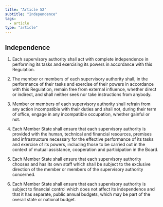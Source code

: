 ```yaml
---
title: "Article 52"
subtitle: "Independence"
tags:
  - article
type: "article"
---
```

## Independence

1. Each supervisory authority shall act with complete independence in performing its tasks and exercising its powers in accordance with this Regulation.

2. The member or members of each supervisory authority shall, in the performance of their tasks and exercise of their powers in accordance with this Regulation, remain free from external influence, whether direct or indirect, and shall neither seek nor take instructions from anybody.

3. Member or members of each supervisory authority shall refrain from any action incompatible with their duties and shall not, during their term of office, engage in any incompatible occupation, whether gainful or not.

4. Each Member State shall ensure that each supervisory authority is provided with the human, technical and financial resources, premises and infrastructure necessary for the effective performance of its tasks and exercise of its powers, including those to be carried out in the context of mutual assistance, cooperation and participation in the Board.

5. Each Member State shall ensure that each supervisory authority chooses and has its own staff which shall be subject to the exclusive direction of the member or members of the supervisory authority concerned.

6. Each Member State shall ensure that each supervisory authority is subject to financial control which does not affect its independence and that it has separate, public annual budgets, which may be part of the overall state or national budget.
